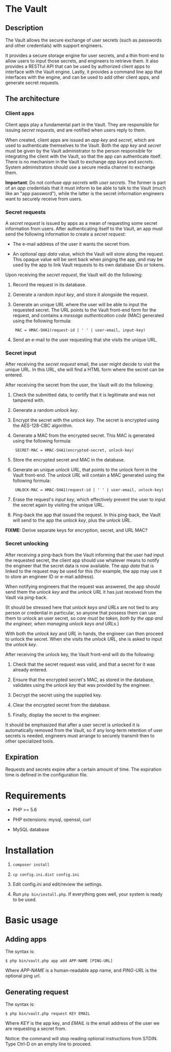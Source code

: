 The Vault
=========

Description
-----------

The Vault allows the secure exchange of user secrets (such as
passwords and other credentials) with support engineers.

It provides a secure storage engine for user secrets, and a thin
front-end to allow users to input those secrets, and engineers to
retrieve them. It also provides a RESTful API that can be used by
authorized client apps to interface with the Vault engine. Lastly, it
provides a command line app that interfaces with the engine, and can
be used to add other client apps, and generate secret requests.


## The architecture

### Client apps

Client apps play a fundamental part in the Vault. They are responsible
for issuing *secret requests*, and are notified when users reply to
them.

When created, client apps are issued an *app key* and *secret*, which
are used to authenticate themselves to the Vault. Both the *app key*
and *secret* must be given by the Vault administrator to the person
responsible for integrating the client with the Vault, so that the app
can authenticate itself. There is no mechanism in the Vault to
exchange *app keys* and *secrets*. System administrators should use a secure
media channel to exchange them.

**Important**: Do not confuse *app secrets* with *user secrets*. The
former is part of an *app* credentials that it must inform to be able
to talk to the Vault (much like an "app password"), while the latter is
the secret information engineers want to securely receive from users.


### Secret requests

A *secret request* is issued by apps as a mean of requesting some
secret information from users. After authenticating itself to the
Vault, an app must send the following information to create a *secret
request*:

* The e-mail address of the user it wants the secret from.

* An optional *app data* value, which the Vault will store along the
  request. This opaque value will be sent back when pinging the app,
  and may be used by the app to link Vault requests to its own
  database IDs or tokens.

Upon receiving the *secret request*, the Vault will do the following:

1. Record the request in its database.

2. Generate a random *input key*, and store it alongside the request.

3. Generate an unique URL where the user will be able to input the
   requested secret. The URL points to the Vault front-end form for
   the request, and contains a *message authentication code* (MAC)
   generated using the following formula:

        MAC = HMAC-SHA1(request-id | ' ' | user-email, input-key)

4. Send an e-mail to the user requesting that she visits the unique
   URL.


### Secret input

After receiving the *secret request* email, the user might decide to
visit the unique URL. In this URL, she will find a HTML form where the
secret can be entered.

After receiving the secret from the user, the Vault will do the
following:

1. Check the submitted data, to certify that it is legitimate and was
   not tampered with.

2. Generate a random *unlock key*.

3. Encrypt the secret with the *unlock key*. The secret is encrypted
   using the AES-128-CBC algorithm.

4. Generate a MAC from the encrypted secret. This MAC is generated
   using the following formula:

        SECRET-MAC = HMAC-SHA1(encrypted-secret, unlock-key)

5. Store the encrypted secret and MAC in the database.

6. Generate an unique *unlock URL*, that points to the unlock form in
   the Vault front-end. The *unlock URL* will contain a MAC generated
   using the following formula:

        UNLOCK-MAC = HMAC-SHA1(request-id | ' ' | user-email, unlock-key)

5. Erase the request's *input key*, which effectively prevent the user
   to input the secret again by visiting the unique URL.

6. Ping-back the app that issued the request. In this ping-back, the
   Vault will send to the app the *unlock key*, plus the *unlock URL*.


**FIXME:** Derive separate keys for encryption, secret, and URL MAC?


### Secret unlocking

After receiving a ping-back from the Vault informing that the user had
input the requested secret, the client app should use whatever means
to notify the engineer that the secret data is now available. The *app
data* that is linked to the request may be used for this (for example,
the app may use it to store an engineer ID or e-mail address).

When notifying engineers that the request was answered, the app should
send them the *unlock key* and the *unlock URL* it has just received
from the Vault via ping-back.

(It should be stressed here that *unlock keys and URLs* are not tied
to any person or credential in particular, so anyone that possess them
can use them to unlock an user secret, so *care must be taken, both by
the app and the engineer, when managing unlock keys and URLs*.)

With both the *unlock key* and *URL* in hands, the engineer can then
proceed to unlock the secret. When she visits the *unlock URL*, she is
asked to input the *unlock key*.

After receiving the unlock key, the Vault front-end will do the
following:

1. Check that the secret request was valid, and that a secret for it
   was already entered.

2. Ensure that the encrypted secret's MAC, as stored in the database,
   validates using the *unlock key* that was provided by the engineer.

3. Decrypt the secret using the supplied key.

4. Clear the encrypted secret from the database.

5. Finally, display the secret to the engineer.

It should be emphasized that after a user secret is unlocked it is
automatically removed from the Vault, so if any long-term retention of
user secrets is needed, engineers must arrange to securely transmit
then to other specialized tools.


## Expiration

Requests and secrets expire after a certain amount of time. The
expiration time is defined in the configuration file.


Requirements
============

* PHP >= 5.6

* PHP extensions: mysql, openssl, curl

* MySQL database


Installation
============

1. `composer install`

2. `cp config.ini.dist config.ini`

3. Edit config.ini and edit/review the settings.

4. Run `php bin/install.php`. If everything goes well, your system is
   ready to be used.


Basic usage
===========

Adding apps
-----------

The syntax is:

    $ php bin/vault.php app add APP-NAME [PING-URL]

Where *APP-NAME* is a human-readable app name, and *PING-URL* is the
optional ping url.


Generating request
------------------

The syntax is:

    $ php bin/vault.php request KEY EMAIL

Where *KEY* is the app key, and *EMAIL* is the email address of the
user we are requesting a secret from.

Notice: the command will stop reading optional instructions from
STDIN. Type Ctrl-D on an empty line to proceed.
